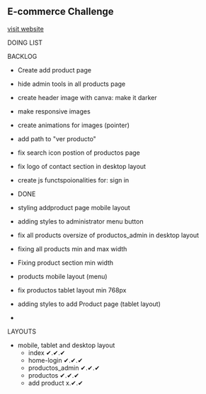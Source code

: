 ## E-commerce Challenge

[visit website](https://axlgoze.github.io/Challenge_ONE_AluraGeek/)

DOING LIST

BACKLOG
- Create add product page
- hide admin tools in all products page
- create header image with canva: make it darker
- make responsive images
- create animations for images (pointer)
- add path to "ver producto"
- fix search icon postion of productos page
- fix logo of contact section in desktop layout
- create js functspoionalities for: sign in


- DONE
- styling addproduct page mobile layout
- adding styles to administrator menu button
- fix all products oversize of productos_admin in desktop layout
- fixing all products min and max width
- Fixing product section min width
- products mobile layout (menu)
- fix productos tablet layout min 768px
- adding styles to add Product page (tablet layout)


-   
LAYOUTS
- mobile, tablet and desktop layout
    - index ✔.✔.✔
    - home-login ✔.✔.✔
    - productos_admin ✔.✔.✔
    - productos ✔.✔.✔
    - add product x.✔.✔